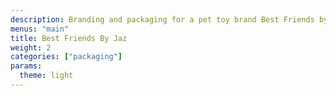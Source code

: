 ```yaml
---
description: Branding and packaging for a pet toy brand Best Friends by Jaz. The name references what pets mean to humans' loved companions & bffs. Jaz ties back to the parent company, Jazwares. The line is focused on four styles of play Cuddle, Chew, Play and Fetch. The packaging is sustainable, minimal and plastic-free, with a clean and simple aesthetic that directs focus to the toy. Color blocking is utilized to efficiently communicate the play pattern with a beautiful on-shelf presence.
menus: "main"
title: Best Friends By Jaz
weight: 2
categories: ["packaging"]
params:
  theme: light
---
```


